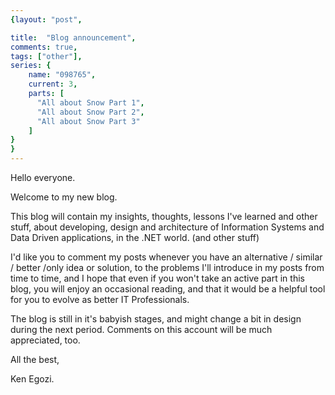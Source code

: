 ```yaml
---
{layout: "post",

title:  "Blog announcement",
comments: true,
tags: ["other"],
series: {
    name: "098765",
    current: 3,
    parts: [
      "All about Snow Part 1",
      "All about Snow Part 2",
      "All about Snow Part 3"
    ]
}
}
---
```



Hello everyone.

 

Welcome to my new blog.



This blog will contain my insights, thoughts, lessons I've learned and other stuff, about developing, design and architecture of Information Systems and Data Driven applications, in the .NET world. (and other stuff)



I'd like you to comment my posts whenever you have an alternative / similar / better /only idea or solution, to the problems I'll introduce in my posts from time to time, and I hope that even if you won't take an active part in this blog, you will enjoy an occasional reading, and that it would be a helpful tool for you to evolve as better IT Professionals.



The blog is still in it's babyish stages, and might change a bit in design during the next period. Comments on this account will be much appreciated, too.



All the best,



Ken Egozi.

